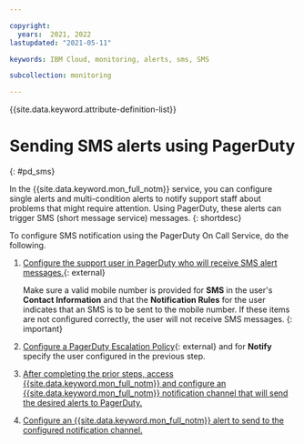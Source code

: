```yaml
---

copyright:
  years:  2021, 2022
lastupdated: "2021-05-11"

keywords: IBM Cloud, monitoring, alerts, sms, SMS

subcollection: monitoring

---
```


{{site.data.keyword.attribute-definition-list}}

# Sending SMS alerts using PagerDuty
{: #pd_sms}

In the {{site.data.keyword.mon_full_notm}} service, you can configure single alerts and multi-condition alerts to notify support staff about problems that might require attention. Using PagerDuty, these alerts can trigger SMS (short message service) messages. 
{: shortdesc}

To configure SMS notification using the PagerDuty On Call Service, do the following.

1. [Configure the support user in PagerDuty who will receive SMS alert messages.](https://support.pagerduty.com/docs/configuring-a-user-profile){: external}

   Make sure a valid mobile number is provided for **SMS** in the user's **Contact Information** and that the **Notification Rules** for the user indicates that an SMS is to be sent to the mobile number.  If these items are not configured correctly, the user will not receive SMS messages.
   {: important}

2. [Configure a PagerDuty Escalation Policy](https://support.pagerduty.com/docs/escalation-policies#section-create-an-escalation-policy){: external} and for **Notify** specify the user configured in the previous step.

3. [After completing the prior steps, access {{site.data.keyword.mon_full_notm}} and configure an {{site.data.keyword.mon_full_notm}} notification channel that will send the desired alerts to PagerDuty.](/docs/monitoring?topic=monitoring-notifications#notifications_create)  

4. [Configure an {{site.data.keyword.mon_full_notm}} alert to send to the configured notification channel.](/docs/monitoring?topic=monitoring-alerts)


